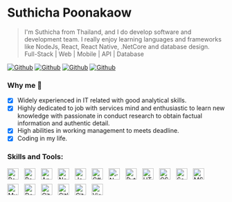 # Suthicha Poonakaow

> I'm Suthicha from Thailand, and I do develop software and development team. I really enjoy learning languages and frameworks like NodeJs, React, React Native, .NetCore and database design. <br />
> Full-Stack | Web | Mobile | API | Database

[![Github](https://img.shields.io/github/followers/suthicha?style=social)](https://github.com/suthicha)
[![Github](https://img.shields.io/github/stars/suthicha/suthicha?style=social)](https://github.com/suthicha/suthicha)
[![Github](https://img.shields.io/github/watchers/suthicha/suthicha?style=social)](https://github.com/suthicha/suthicha)
[![Github](https://img.shields.io/github/last-commit/suthicha/suthicha)](https://github.com/suthicha/suthicha)

### Why me :rocket:

- [x] Widely experienced in IT related with good analytical skills. <br />
- [x] Highly dedicated to job with services mind and enthusiastic to learn new knowledge with passionate in conduct research to obtain factual information and authentic detail.<br />
- [x] High abilities in working management to meets deadline.<br />
- [x] Coding in my life.

### Skills and Tools:

<img align="left" alt="React" width="26px" src="https://cdn.jsdelivr.net/gh/devicons/devicon/icons/react/react-original.svg" style="padding-right:10px;padding-bottom:10px;" />
<img align="left" alt="Redux" width="26px" src="https://cdn.jsdelivr.net/gh/devicons/devicon/icons/redux/redux-original.svg" style="padding-right:10px;padding-bottom:10px;" />
<img align="left" alt="AngularJS" width="26px" src="https://cdn.jsdelivr.net/gh/devicons/devicon/icons/angularjs/angularjs-original.svg" style="padding-right:10px;padding-bottom:10px;" />
<img align="left" alt="Node.js" width="26px" src="https://cdn.jsdelivr.net/gh/devicons/devicon/icons/nodejs/nodejs-original.svg" style="padding-right:10px;padding-bottom:10px;" />
<img align="left" alt="JavaScript" width="26px" src="https://cdn.jsdelivr.net/gh/devicons/devicon/icons/javascript/javascript-original.svg" style="padding-right:10px;padding-bottom:10px;" />
<img align="left" alt="C#" width="26px" src="https://cdn.jsdelivr.net/gh/devicons/devicon/icons/csharp/csharp-original.svg" style="padding-right:10px;padding-bottom:10px;" />
<img align="left" alt=".NetCore" width="26px" src="https://cdn.jsdelivr.net/gh/devicons/devicon/icons/dotnetcore/dotnetcore-original.svg" style="padding-right:10px;padding-bottom:10px;" />
<img align="left" alt="Python" width="26px" src="https://cdn.jsdelivr.net/gh/devicons/devicon/icons/python/python-original.svg" style="padding-right:10px;padding-bottom:10px;" />
<img align="left" alt="HTML5" width="26px" src="https://cdn.jsdelivr.net/gh/devicons/devicon/icons/html5/html5-original.svg" style="padding-right:10px;padding-bottom:10px;" />
<img align="left" alt="CSS3" width="26px" src="https://cdn.jsdelivr.net/gh/devicons/devicon/icons/css3/css3-original.svg" style="padding-right:10px;padding-bottom:10px;" />
<img align="left" alt="Sass" width="26px" src="https://cdn.jsdelivr.net/gh/devicons/devicon/icons/sass/sass-original.svg" style="padding-right:10px;padding-bottom:10px;" />
<img align="left" alt="MSSQL" width="26px" src="https://cdn.jsdelivr.net/gh/devicons/devicon/icons/microsoftsqlserver/microsoftsqlserver-plain.svg" style="padding-right:10px;padding-bottom:10px;" />
<img align="left" alt="MySql" width="26px" src="https://cdn.jsdelivr.net/gh/devicons/devicon/icons/mysql/mysql-original-wordmark.svg"" style="padding-right:10px;padding-bottom:10px;" />
<img align="left" alt="Docker" width="26px" src="https://cdn.jsdelivr.net/gh/devicons/devicon/icons/docker/docker-original.svg" style="padding-right:10px;padding-bottom:10px;" />
<img align="left" alt="Github" width="26px" src="https://cdn.jsdelivr.net/gh/devicons/devicon/icons/github/github-original.svg" style="padding-right:10px;padding-bottom:10px;" />
<img align="left" alt="Gitlab" width="26px" src="https://cdn.jsdelivr.net/gh/devicons/devicon/icons/gitlab/gitlab-original.svg" style="padding-right:10px;padding-bottom:10px;" />
<img align="left" alt="Git" width="26px" src="https://cdn.jsdelivr.net/gh/devicons/devicon/icons/git/git-plain-wordmark.svg" style="padding-right:10px;padding-bottom:10px;" />
<img align="left" alt="Visual Studio Code" width="26px" src="https://cdn.jsdelivr.net/gh/devicons/devicon/icons/vscode/vscode-original.svg" style="padding-right:10px;padding-bottom:10px;" />

